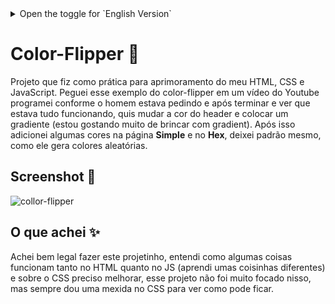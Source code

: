 <details>
<summary>Open the toggle for `English Version`</summary>
  
# Color-Flipper 🍭

Project I did as a practice to improve my HTML, CSS and JavaScript. I got this color-flipper example from a Youtube video
I programmed it as the man was asking and after finishing and seeing that everything was working, I wanted to change the header color and put a gradient
(I'm really enjoying playing with gradient). After that, I added some colors on the **Simple** page and **Hex**, leaving the default, as it generates random colors.

## What did I think ✨

I thought it was really cool to do this little project, I understood how some things work both in HTML and in JS (I learned a few different things)
and about the css i need to improve, this project wasn't very focused on that, but i always tweak the css to see
how can it stay.

#

</details>

# Color-Flipper 🍭
Projeto que fiz como prática para aprimoramento do meu HTML, CSS e JavaScript. Peguei esse exemplo do color-flipper em um vídeo do Youtube
programei conforme o homem estava pedindo e após terminar e ver que estava tudo funcionando, quis mudar a cor do header e colocar um gradiente
(estou gostando muito de brincar com gradient). Após isso adicionei algumas cores na página **Simple** e no **Hex**, deixei padrão mesmo, como ele gera colores aleatórias.

## Screenshot 📸
![collor-flipper](https://github.com/Tydre1/color-flipper/assets/132526838/3fd2811e-807d-46af-be68-01596133cd98)

## O que achei ✨
Achei bem legal fazer este projetinho, entendi como algumas coisas funcionam tanto no HTML quanto no JS (aprendi umas coisinhas diferentes)
e sobre o CSS preciso melhorar, esse projeto não foi muito focado nisso, mas sempre dou uma mexida no CSS para ver
como pode ficar.
